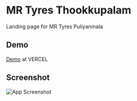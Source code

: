 # MR Tyres Thookkupalam

Landing page for MR Tyres Puliyanmala

## Demo
[Demo](https://meiracoffee.vercel.app/) at VERCEL

## Screenshot

![App Screenshot](https://ik.imagekit.io/n0t5masg5jg/work/screenshot_meiracoffee_-24vCrnMFGF.png?updatedAt=1638006148250)
